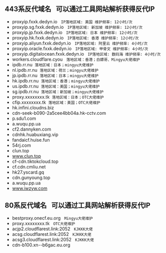 ## 443系反代域名  &nbsp;  可以通过工具网站解析获得反代IP
- proxyip.fxxk.dedyn.io   &nbsp;  `IP落地区域: 美国 维护频率: 12小时/次`
- proxyip.sg.fxxk.dedyn.io  &nbsp;  `IP落地区域: 新加坡 维护频率: 12小时/次`
- proxyip.jp.fxxk.dedyn.io  &nbsp;  `IP落地区域: 日本 维护频率: 12小时/次`
- proxyip.hk.fxxk.dedyn.io  &nbsp;  `IP落地区域: 香港 维护频率: 12小时/次`
- proxyip.aliyun.fxxk.dedyn.io  &nbsp;  `IP落地区域: 阿里云 维护频率: 4小时/次`
- proxyip.oracle.fxxk.dedyn.io   &nbsp;  `IP落地区域: 甲骨文 维护频率: 4小时/次`
- proxyip.digitalocean.fxxk.dedyn.io   &nbsp;  `IP落地区域: 数码海 维护频率: 4小时/次`
- workers.cloudflare.cyou   &nbsp;  `落地区域：香港；白嫖哥、Mingyu大佬维护`
- ipdb.rr.nu &nbsp;`落地区域：日本；mingyu大佬维护`
- nl.ipdb.rr.nu &nbsp;`落地区域：荷兰；mingyu大佬维护`
- jp.ipdb.rr.nu &nbsp;`落地区域：日本；mingyu大佬维护`
- hk.ipdb.rr.nu &nbsp;`落地区域：香港；mingyu大佬维护`
- us.ipdb.rr.nu &nbsp;`落地区域：美国；mingyu大佬维护`
- sg.ipdb.rr.nu &nbsp;`落地区域：新加坡；mingyu大佬维护`
- proxy.xxxxxxxx.tk &nbsp;`落地区域：日本；OTC大佬维护`
- cfip.xxxxxxxx.tk &nbsp;`落地区域：美国；OTC大佬维护`
- hk.infini.cloudns.biz
- cdn-seek-b090-2a5cee4bb04a.hk-cctv.com
- p.sdu1.com
- a.wuqu.pp.ua
- cf2.dannyken.com
- cdnhk.huabuxiang.vip
- fandaicf.huise.fun
- 54rj.com
- clun.top
- www.clun.top
- cf-cdn.tiktokcloud.top
- cf.cdn.cmliu.net
- hk27.yscard.gq
- cdn.gunyoung.top
- a.wuqu.pp.ua
- www.iwzyw.com

## 80系反代域名    &nbsp;  可以通过工具网站解析获得反代IP
- bestproxy.onecf.eu.org   &nbsp;  `Mingyu大佬维护`
- proxy.xxxxxxxx.tk   &nbsp;  `OTC大佬维护`
- acjp2.cloudflarest.link:2052   &nbsp;  `KJKKK大佬`
- acsg.cloudflarest.link:2052   &nbsp;  `KJKKK大佬`
- acsg3.cloudflarest.link:2052   &nbsp;  `KJKKK大佬`
- cdn-b100.xn--b6gac.eu.org

